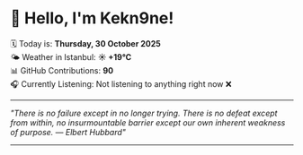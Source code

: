 # 👋 Hello, I'm Kekn9ne!

🗓️ Today is: **Thursday, 30 October 2025**  
🌤️ Weather in Istanbul: **☀️   +19°C**  
📊 GitHub Contributions: **90**  
🎧 Currently Listening: Not listening to anything right now ❌

---

_"There is no failure except in no longer trying. There is no defeat except from within, no insurmountable barrier except our own inherent weakness of purpose. — *Elbert Hubbard*"_

---
